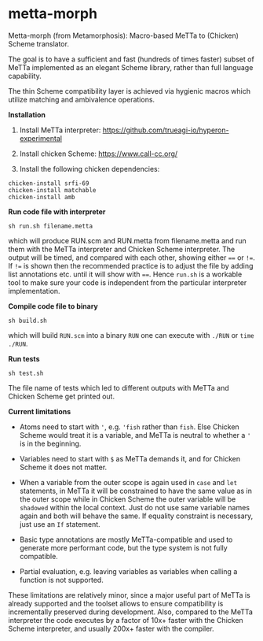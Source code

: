 # metta-morph
Metta-morph (from Metamorphosis): Macro-based MeTTa to (Chicken) Scheme translator.

The goal is to have a sufficient and fast (hundreds of times faster) subset of MeTTa implemented as an elegant Scheme library, rather than full language capability.

The thin Scheme compatibility layer is achieved via hygienic macros which utilize matching and ambivalence operations.

**Installation**

1. Install MeTTa interpreter: https://github.com/trueagi-io/hyperon-experimental

2. Install chicken Scheme: https://www.call-cc.org/

3. Install the following chicken dependencies:
```
chicken-install srfi-69
chicken-install matchable
chicken-install amb
```

**Run code file with interpreter**

```sh run.sh filename.metta```

which will produce RUN.scm and RUN.metta from filename.metta and run
them with the MeTTa interpreter and Chicken Scheme interpreter.
The output will be timed, and compared with each other, showing either ```==``` or ```!=```.
If ```!=``` is shown then the recommended practice is to adjust the file by adding list annotations etc. until it will show with ```==```.
Hence ```run.sh``` is a workable tool to make sure your code is independent from the particular interpreter implementation.

**Compile code file to binary**

```sh build.sh```

which will build ```RUN.scm``` into a binary ```RUN``` one can execute with ```./RUN``` or ```time ./RUN```.

**Run tests**

```sh test.sh```

The file name of tests which led to different outputs with MeTTa and Chicken Scheme get printed out.

**Current limitations**

- Atoms need to start with ```'```, e.g. ```'fish``` rather than ```fish```. Else Chicken Scheme would treat it is a variable, and MeTTa is neutral to whether a ```'``` is in the beginning.

- Variables need to start with ```$``` as MeTTa demands it, and for Chicken Scheme it does not matter.

- When a variable from the outer scope is again used in ```case``` and ```let``` statements, in MeTTa it will be constrained to have the same value as in the outer scope while in Chicken Scheme the outer variable will be ```shadowed``` within the local context. Just do not use same variable names again and both will behave the same. If equality constraint is necessary, just use an ```If``` statement.

- Basic type annotations are mostly MeTTa-compatible and used to generate more performant code, but the type system is not fully compatible.

- Partial evaluation, e.g. leaving variables as variables when calling a function is not supported.

These limitations are relatively minor, since a major useful part of MeTTa is already supported and the toolset allows to ensure compatibility is incrementally preserved during development. Also, compared to the MeTTa interpreter the code executes by a factor of 10x+ faster with the Chicken Scheme interpreter, and usually 200x+ faster with the compiler.


